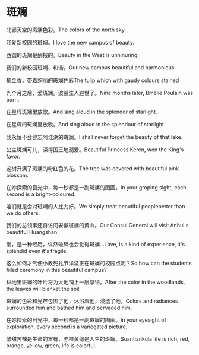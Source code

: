 # 斑斓

<p><span class="chinese">北部天空的斑斓色彩。</span><span class="english">The colors of the north sky.</span></p>

<p><span class="chinese">我爱新校园的斑斓。</span><span class="english">I love the new campus of beauty.</span></p>

<p><span class="chinese">西圆的斑斓是酬报的。</span><span class="english">Beauty in the West is unninuring.</span></p>

<p><span class="chinese">我们的新校园斑斓、和谐。</span><span class="english">Our new campus beautiful and harmonious.</span></p>

<p><span class="chinese">郁金香，带着绚丽的斑斓色彩</span><span class="english">The tulip which with gaudy colours stained</span></p>

<p><span class="chinese">九个月之后，爱斑斓。波兰生人避世了。</span><span class="english">Nine months later, Bmélie Poulain was born.</span></p>

<p><span class="chinese">在星辉斑斓里放歌。</span><span class="english">And sing aloud in the splendor of starlight.</span></p>

<p><span class="chinese">在星辉的斑斓里放歌。</span><span class="english">And sing aloud in the splendour of starlight.</span></p>

<p><span class="chinese">我永恒不会健忘阿谁湖的斑斓。</span><span class="english">I shall never forget the beauty of that lake.</span></p>

<p><span class="chinese">公主斑斓可儿，深得国王地溺爱。</span><span class="english">Beautiful Princess Keren, won the King's favor.</span></p>

<p><span class="chinese">这树开满了斑斓的粉红色的花。</span><span class="english">The tree was covered with beautiful pink blossom.</span></p>

<p><span class="chinese">在妳探索的目光中，每一秒都是一副斑斓的图画。</span><span class="english">In your groping sight, each second is a bright-coloured.</span></p>

<p><span class="chinese">咱们就是会对斑斓的人比力好。</span><span class="english">We simply treat beautiful peoplebetter than we do others.</span></p>

<p><span class="chinese">我们的总领事还将访问安徽斑斓的黄山。</span><span class="english">Our Consul General will visit Anhui's beautiful Huangshan.</span></p>

<p><span class="chinese">爱，是一种经历，纵然破碎也会觉得斑斓…</span><span class="english">Love, is a kind of experience, it's splendid even it's fragile.</span></p>

<p><span class="chinese">这么如何才气使小教死礼节洋溢正在斑斓的校园点呢？</span><span class="english">So how can the students filled ceremony in this beautiful campus?</span></p>

<p><span class="chinese">林地里斑斓的叶片将为大地铺上一层厚毯。</span><span class="english">After the color in the woodlands, the leaves will blanket the soil.</span></p>

<p><span class="chinese">斑斓的色彩和光芒包围了他，沐浴着他，浸透了他。</span><span class="english">Colors and radiances surrounded him and bathed him and pervaded him.</span></p>

<p><span class="chinese">在妳探索的目光中，每一秒都是一副斑斓的图画。</span><span class="english">In your eyesight of exploration, every second is a variegated picture.</span></p>

<p><span class="chinese">酸甜苦辣是生命的富有，赤橙黄绿是人生的斑斓。</span><span class="english">Suantiankula life is rich, red, orange, yellow, green, life is colorful.</span></p>

